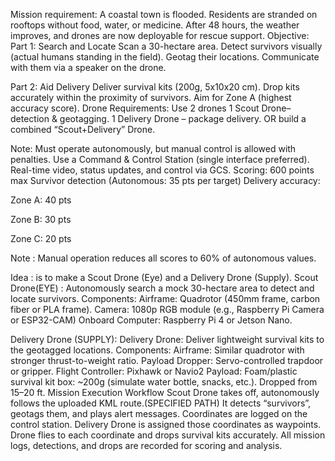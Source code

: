 Mission requirement:
A coastal town is flooded. Residents are stranded on rooftops without food, water, or medicine. After 48 hours, the weather improves, and drones are now deployable for rescue support.
Objective:
Part 1: Search and Locate
Scan a 30-hectare area.
Detect survivors visually (actual humans standing in the field).
Geotag their locations.
Communicate with them via a speaker on the drone.


Part 2: Aid Delivery
Deliver survival kits (200g, 5x10x20 cm).
Drop kits accurately within the proximity of survivors.
Aim for Zone A (highest accuracy score).
Drone Requirements: Use 2 drones
1 Scout Drone– detection & geotagging.
1 Delivery Drone – package delivery.
OR build a combined “Scout+Delivery” Drone.


Note: Must operate autonomously, but manual control is allowed with penalties.
Use a Command & Control Station (single interface preferred).
Real-time video, status updates, and control via GCS.
Scoring: 600 points max
Survivor detection (Autonomous: 35 pts per target)
Delivery accuracy:


Zone A: 40 pts


Zone B: 30 pts


Zone C: 20 pts


Note : Manual operation reduces all scores to 60% of autonomous values.






Idea : is to make a Scout Drone (Eye) and a Delivery Drone (Supply).
Scout Drone(EYE) : Autonomously search a mock 30-hectare area to detect and locate survivors.
Components:
  Airframe: Quadrotor (450mm frame, carbon fiber or PLA frame).
 Camera: 1080p RGB module (e.g., Raspberry Pi Camera or ESP32-CAM)
 Onboard Computer: Raspberry Pi 4 or Jetson Nano.

Delivery Drone (SUPPLY): Delivery Drone: Deliver lightweight survival kits to the geotagged locations.
Components:
Airframe: Similar quadrotor with stronger thrust-to-weight ratio.
Payload Dropper: Servo-controlled trapdoor or gripper.
Flight Controller: Pixhawk or Navio2
Payload:
Foam/plastic survival kit box: ~200g (simulate water bottle, snacks, etc.).
Dropped from 15–20 ft.
Mission Execution Workflow
Scout Drone takes off, autonomously follows the uploaded KML route.(SPECIFIED PATH)
It detects “survivors”, geotags them, and plays alert messages.
Coordinates are logged on the control station.
Delivery Drone is assigned those coordinates as waypoints.
Drone flies to each coordinate and drops survival kits accurately.
All mission logs, detections, and drops are recorded for scoring and analysis.




